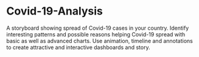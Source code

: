 # Covid-19-Analysis
A storyboard showing spread of Covid-19 cases in your country. Identify interesting patterns and possible reasons helping Covid-19 spread with basic as well as advanced charts. Use animation, timeline and annotations to create attractive and interactive dashboards and story.
